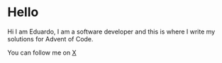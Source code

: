 # Hello

Hi I am Eduardo, I am a software developer and this is where I write my solutions for Advent of Code.


You can follow me on [X](https://twitter.com/walis85300)
